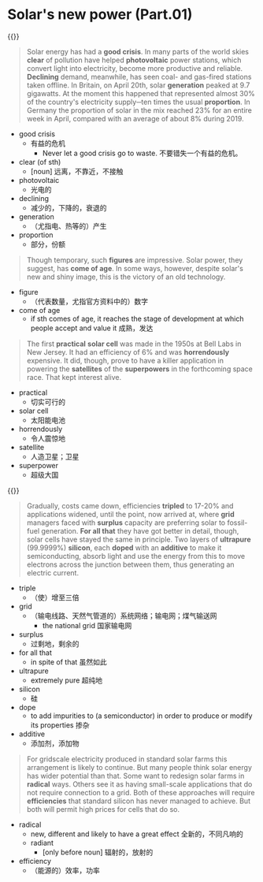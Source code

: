 # Solar's new power (Part.01)


{{<music url="/economist/20200523/080 Science and technology - Photovoltaics/1.mp3">}}

> Solar energy has had a **good crisis**. In many parts of the world skies **clear** of pollution have helped **photovoltaic** power stations, which convert light into electricity, become more productive and reliable. **Declining** demand, meanwhile, has seen coal- and gas-fired stations taken offline. In Britain, on April 20th, solar **generation** peaked at 9.7 gigawatts. At the moment this happened that represented almost 30% of the country's electricity supply─ten times the usual **proportion**. In Germany the proportion of solar in the mix reached 23% for an entire week in April, compared with an average of about 8% during 2019.

- good crisis
  - 有益的危机
    - Never let a good crisis go to waste. 不要错失一个有益的危机。
- clear (of sth)
  - [noun] 远离，不靠近，不接触
- photovoltaic
  - 光电的
- declining
  - 减少的，下降的，衰退的
- generation
  - （尤指电、热等的）产生
- proportion
  - 部分，份额

> Though temporary, such **figures** are impressive. Solar power, they suggest, has **come of age**. In some ways, however, despite solar's new and shiny image, this is the victory of an old technology.

- figure
  - （代表数量，尤指官方资料中的）数字
- come of age
  - if sth comes of age, it reaches the stage of development at which people accept and value it 成熟，发达

> The first **practical** **solar cell** was made in the 1950s at Bell Labs in New Jersey. It had an efficiency of 6% and was **horrendously** expensive. It did, though, prove to have a killer application in powering the **satellites** of the **superpowers** in the forthcoming space race. That kept interest alive.

- practical
  - 切实可行的
- solar cell
  - 太阳能电池
- horrendously
  - 令人震惊地
- satellite
  - 人造卫星；卫星
- superpower
  - 超级大国


{{<music url="/economist/20200523/080 Science and technology - Photovoltaics/2.mp3">}}

> Gradually, costs came down, efficiencies **tripled** to 17-20% and applications widened, until the point, now arrived at, where **grid** managers faced with **surplus** capacity are preferring solar to fossil-fuel generation. **For all that** they have got better in detail, though, solar cells have stayed the same in principle. Two layers of **ultrapure** (99.9999%) **silicon**, each **doped** with an **additive** to make it semiconducting, absorb light and use the energy from this to move electrons across the junction between them, thus generating an electric current.

- triple
  - （使）增至三倍
- grid
  - （输电线路、天然气管道的）系统网络；输电网；煤气输送网
    - the national grid 国家输电网
- surplus
  - 过剩地，剩余的
- for all that
  - in spite of that 虽然如此
- ultrapure
  - extremely pure 超纯地
- silicon
  - 硅
- dope
  -  to add impurities to (a semiconductor) in order to produce or modify its properties 掺杂
- additive
  - 添加剂，添加物

> For gridscale electricity produced in standard solar farms this arrangement is likely to continue. But many people think solar energy has wider potential than that. Some want to redesign solar farms in **radical** ways. Others see it as having small-scale applications that do not require connection to a grid. Both of these approaches will require **efficiencies** that standard silicon has never managed to achieve. But both will permit high prices for cells that do so.

- radical
  - new, different and likely to have a great effect 全新的，不同凡响的
  - radiant
    - [only before noun] 辐射的，放射的
- efficiency
  - （能源的）效率，功率
